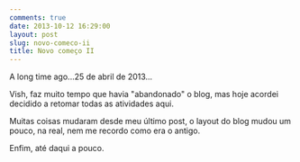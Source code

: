 ```yaml
---
comments: true
date: 2013-10-12 16:29:00
layout: post
slug: novo-comeco-ii
title: Novo começo II
---
```


A long time ago...25 de abril de 2013...

Vish, faz muito tempo que havia "abandonado" o blog, mas hoje acordei decidido a retomar todas as atividades aqui.

Muitas coisas mudaram desde meu último post, o layout do blog mudou um pouco, na real, nem me recordo como era o antigo.

<!-- more -->

Enfim, até daqui a pouco.